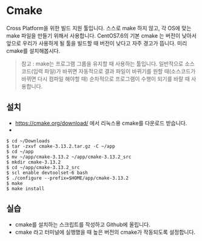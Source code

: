 # Cmake
Cross Platform을 위한 빌드 지원 툴입니다.
스스로 make 하지 않고, 각 OS에 맞는 make 파일을 만들기 위해서 사용합니다. CentOS7.6의 기본 cmake 는 버전이 낮아서 앞으로 우리가 사용하게 될 툴을 빌드할 때 버전이 낮다고 자주 경고가 뜹니다. 미리 cmake를 설치해봅시다.

> 참고 : make는 프로그램 그룹을 유지할 때 사용하는 툴입니다.
일반적으로 소스코드(입력 파일)가 바뀌면 자동적으로 결과 파일이 바뀌기를 원할 때(소스코드가 바뀌면 다시 컴파일 해야할 때)
순차적으로 프로그램이 수행이 되기를 바랄 때 사용합니다.

## 설치
- https://cmake.org/download/ 에서 리눅스용 cmake를 다운로드 받습니다.
- 

```
$ cd ~/Downloads
$ tar -zxvf cmake-3.13.2.tar.gz -C ~/app
$ cd ~/app
$ mv ~/app/cmake-3.13.2 ~/app/cmake-3.13.2_src
$ mkdir cmake-3.13.2
$ cd ~/app/cmake-3.13.2_src
$ scl enable devtoolset-6 bash
$ ./configure --prefix=$HOME/app/cmake-3.13.2
$ make
$ make install
```

## 실습
- cmake를 설치하는 스크립트를 작성하고 Github에 올립니다.
- cmake 라고 터미널에 실행했을 때 높은 버전의 cmake가 작동되도록 설정합니다.
